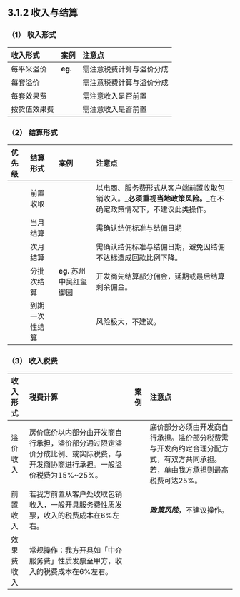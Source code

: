## 3.1.2 收入与结算

### （1） 收入形式

| 收入形式 | 案例 | 注意点 |
| :--- | :--- | :--- |
| 每平米溢价 | **eg.**  | 需注意税费计算与溢价分成 |
| 每套溢价 |  | 需注意税费计算与溢价分成 |
| 每套效果费 |  | 需注意收入是否前置 |
| 按货值效果费 |  | 需注意收入是否前置 |

### （2） 结算形式

| 优先级 | 结算形式 | 案例 | 注意点 |
| :--- | :--- | :--- | :--- |
|  | 前置收取 |  | 以电商、服务费形式从客户端前置收取包销收入。_**必须重视当地政策风险。**_在不确定政策情况下，不建议此类操作。 |
|  | 当月结算 |  | 需确认结佣标准与结佣日期 |
|  | 次月结算 |  | 需确认结佣标准与结佣日期，避免因结佣不达标造成回款比例下降。 |
|  | 分批次结算 | **eg.** 苏州中吴红玺御园 | 开发商先结算部分佣金，延期或最后结算剩余佣金。 |
|  | 到期一次性结算 |  | 风险极大，不建议。 |

### （3） 收入税费

| 收入形式 | 税费计算 | 案例 | 注意点 |
| :--- | :--- | :--- | :--- |
| 溢价收入 | 房价底价以内部分由开发商自行承担，溢价部分通过限定溢价分成比例、或实际税费，与开发商协商进行承担。一般溢价税费为15%~25%。 |  | 底价部分必须由开发商自行承担。溢价部分税费需与开发商约定合理分配方式，有双方共同承担。若，单由我方承担则最高税费可达25%。 |
| 前置收入 | 若我方前置从客户处收取包销收入，一般开具服务费性质发票，收入的税费成本在6%左右。 |  | _**政策风险**_，不建议操作。 |
| 效果费收入 | 常规操作：我方开具如「中介服务费」性质发票至甲方，收入的税费成本在6%左右。 |  |  |



